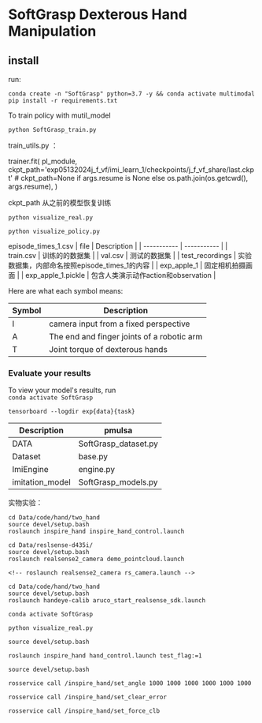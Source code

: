# SoftGrasp Dexterous Hand Manipulation


## install
run:
```
conda create -n "SoftGrasp" python=3.7 -y && conda activate multimodal
pip install -r requirements.txt
```

To train policy with mutil_model
```
python SoftGrasp_train.py
```
train_utils.py ：

 trainer.fit(
        pl_module,
        ckpt_path='exp05132024j_f_vf/imi_learn_1/checkpoints/j_f_vf_share/last.ckpt'
        # ckpt_path=None
        if args.resume is None
        else os.path.join(os.getcwd(), args.resume),
    )

ckpt_path 从之前的模型恢复训练
```
python visualize_real.py 

python visualize_policy.py 
```
episode_times_1.csv
| file      | Description |
| ----------- | ----------- |
| train.csv                 | 训练的的数据集                             |
| val.csv                   | 测试的数据集                               |
| test_recordings             | 实验数据集，内部命名按照episode_times_1的内容 |
| exp_apple_1           | 固定相机拍摄画面                           |
| exp_apple_1.pickle    | 包含人类演示动作action和observation        |


Here are what each symbol means:

| Symbol      | Description |
| ----------- | ----------- |
| I   | camera input from a fixed perspective        |
| A   | The end and finger joints of a robotic arm |机械臂的末端和手指关节
| T   | Joint torque of dexterous hands |灵巧手的关节力矩


### Evaluate your results
To view your model's results, run <br>
 ```conda activate SoftGrasp```
 
```tensorboard --logdir exp{data}{task}```

| Description   |     pmulsa      |
| -----------   |   -----------   | 
|DATA           | SoftGrasp_dataset.py  |
|Dataset        | base.py       |
|ImiEngine      | engine.py     |
|imitation_model| SoftGrasp_models.py |

实物实验：
```
cd Data/code/hand/two_hand
source devel/setup.bash
roslaunch inspire_hand inspire_hand_control.launch
```
```
cd Data/reslsense-d435i/
source devel/setup.bash
roslaunch realsense2_camera demo_pointcloud.launch

<!-- roslaunch realsense2_camera rs_camera.launch -->

cd Data/code/hand/two_hand
source devel/setup.bash
roslaunch handeye-calib aruco_start_realsense_sdk.launch

```

 ```conda activate SoftGrasp```

```python visualize_real.py ```

```
source devel/setup.bash

roslaunch inspire_hand hand_control.launch test_flag:=1

source devel/setup.bash

rosservice call /inspire_hand/set_angle 1000 1000 1000 1000 1000 1000

rosservice call /inspire_hand/set_clear_error

rosservice call /inspire_hand/set_force_clb
```